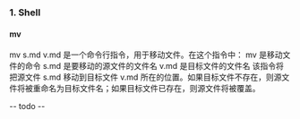 ### 1. Shell

#### mv

mv s.md v.md 是一个命令行指令，用于移动文件。在这个指令中：
mv 是移动文件的命令
s.md 是要移动的源文件的文件名
v.md 是目标文件的文件名
该指令将把源文件 s.md 移动到目标文件 v.md 所在的位置。如果目标文件不存在，则源文件将被重命名为目标文件名；如果目标文件已存在，则源文件将被覆盖。


-- todo --